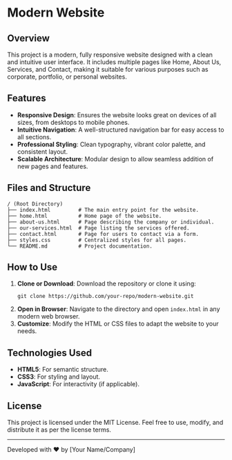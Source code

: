 
# Modern Website

## Overview
This project is a modern, fully responsive website designed with a clean and intuitive user interface. It includes multiple pages like Home, About Us, Services, and Contact, making it suitable for various purposes such as corporate, portfolio, or personal websites.

## Features
- **Responsive Design**: Ensures the website looks great on devices of all sizes, from desktops to mobile phones.
- **Intuitive Navigation**: A well-structured navigation bar for easy access to all sections.
- **Professional Styling**: Clean typography, vibrant color palette, and consistent layout.
- **Scalable Architecture**: Modular design to allow seamless addition of new pages and features.

## Files and Structure
```
/ (Root Directory)
├── index.html         # The main entry point for the website.
├── home.html          # Home page of the website.
├── about-us.html      # Page describing the company or individual.
├── our-services.html  # Page listing the services offered.
├── contact.html       # Page for users to contact via a form.
├── styles.css         # Centralized styles for all pages.
└── README.md          # Project documentation.
```

## How to Use
1. **Clone or Download**: Download the repository or clone it using:
   ```
   git clone https://github.com/your-repo/modern-website.git
   ```
2. **Open in Browser**: Navigate to the directory and open `index.html` in any modern web browser.
3. **Customize**: Modify the HTML or CSS files to adapt the website to your needs.

## Technologies Used
- **HTML5**: For semantic structure.
- **CSS3**: For styling and layout.
- **JavaScript**: For interactivity (if applicable).

## License
This project is licensed under the MIT License. Feel free to use, modify, and distribute it as per the license terms.

---
Developed with ❤️ by [Your Name/Company]
